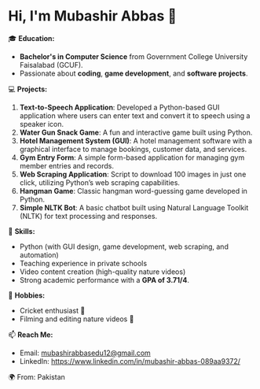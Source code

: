 # Hi, I'm Mubashir Abbas 👋

🎓 **Education:**
- **Bachelor's in Computer Science** from Government College University Faisalabad (GCUF).
- Passionate about **coding**, **game development**, and **software projects**.

💻 **Projects:**
1. **Text-to-Speech Application**: Developed a Python-based GUI application where users can enter text and convert it to speech using a speaker icon.
2. **Water Gun Snack Game**: A fun and interactive game built using Python.
3. **Hotel Management System (GUI)**: A hotel management software with a graphical interface to manage bookings, customer data, and services.
4. **Gym Entry Form**: A simple form-based application for managing gym member entries and records.
5. **Web Scraping Application**: Script to download 100 images in just one click, utilizing Python’s web scraping capabilities.
6. **Hangman Game**: Classic hangman word-guessing game developed in Python.
7. **Simple NLTK Bot**: A basic chatbot built using Natural Language Toolkit (NLTK) for text processing and responses.

🌱 **Skills:**
- Python (with GUI design, game development, web scraping, and automation)
- Teaching experience in private schools
- Video content creation (high-quality nature videos)
- Strong academic performance with a **GPA of 3.71/4**.

🚀 **Hobbies:**
- Cricket enthusiast 🏏
- Filming and editing nature videos 🌸

📫 **Reach Me:**
- Email: mubashirabbasedu12@gmail.com
- LinkedIn: https://www.linkedin.com/in/mubashir-abbas-089aa9372/

🌍 From: Pakistan
